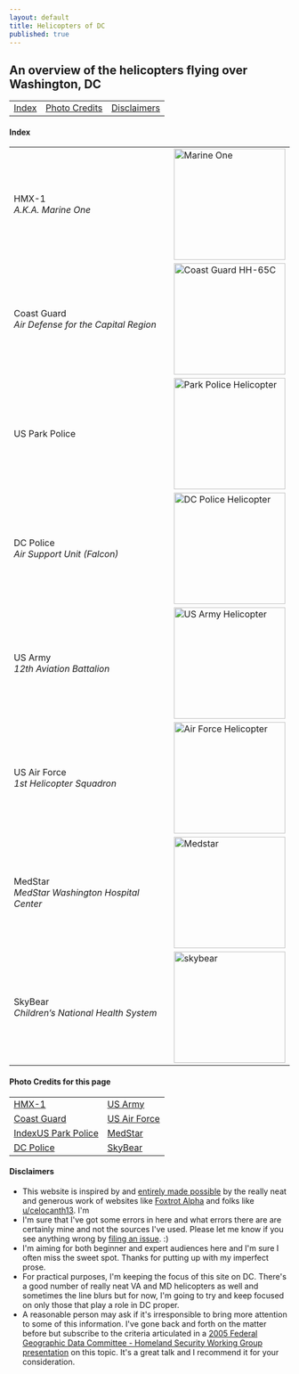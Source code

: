 ```yaml
---
layout: default
title: Helicopters of DC
published: true
---
```


## An overview of the helicopters flying over Washington, DC
  
  
 <table style="width:100%">
  <tr>
    <td><a href="#index">Index</></td>
    <td><a href="#photo-credits">Photo Credits</></td>
    <td><a href="#dislaimers">Disclaimers</></td>
  </tr>
</table>  


#### Index


 <table style="width:100%">
  <tr>
    <td>HMX-1<br><em>A.K.A. Marine One</em></td>
    <td><img src="https://helicoptersofdc.com/pictures/VH-3D_Marine_One_over_Washington_DC_May_2005.jpg" alt="Marine One" width="200"></td>
  </tr>
  <tr>
    <td>Coast Guard<br><em>Air Defense for the Capital Region</em></td>
    <td><img src="https://helicoptersofdc.com/pictures/1599px-USCG_HH-65C.jpg" alt="Coast Guard HH-65C" width="200"></td>
  </tr>
  <tr>
    <td>US Park Police</td>
    <td><img src="https://helicoptersofdc.com/pictures/U.S._Park_Police_helicopter.JPG" alt="Park Police Helicopter" width="200"></td>
  </tr>
  <tr>
    <td>DC Police<br><em>Air Support Unit (Falcon)</em></td>
    <td><img src="https://helicoptersofdc.com/pictures/MPD-helicopter.jpg" alt="DC Police Helicopter" width="200"></td>
  </tr>
  <tr>
    <td>US Army<br><em>12th Aviation Battalion</em></td>
    <td><img src="https://helicoptersofdc.com/pictures/US-Army-Gold-Tops.png" alt="US Army Helicopter" width="200"></td>
  </tr> 
  <tr>
    <td>US Air Force<br><em>1st Helicopter Squadron</em></td>
    <td><img src="https://helicoptersofdc.com/pictures/US-1st-Helicopter-Squadron.jpg" alt="Air Force Helicopter" width="200"></td>
  </tr>
  <tr>
    <td>MedStar<br><em>MedStar Washington Hospital Center</em></td>
    <td><img src="https://helicoptersofdc.com/pictures/medstar.jpg" alt="Medstar" width="200"></td>
  </tr>
   <tr>
    <td>SkyBear<br><em>Children’s National Health System</em></td>
    <td><img src="https://helicoptersofdc.com/pictures/skybear.jpg" alt="skybear" width="200"></td>
  </tr>
</table> 




#### Photo Credits for this page


 <table style="width:100%">
  <tr>
    <td><a href="https://en.wikipedia.org/wiki/Marine_One#/media/File:VH-3D_Marine_One_over_Washington_DC_May_2005.jpg">HMX-1</></td>
    <td><a href="https://foxtrotalpha.jalopnik.com/these-elite-military-helicopter-units-fly-washingtons-p-1704260996">US Army</></td>
  </tr>
   <tr>
    <td><a href="https://en.wikipedia.org/wiki/File:USCG_HH-65C.jpg">Coast Guard</></td>
    <td><a href="https://commons.wikimedia.org/wiki/Category:1st_Helicopter_Squadron_(United_States_Air_Force)#/media/File:141021-F-CX842-001_The_first_ex-USMC_UH-1N_for_1HS_lands_at_Andrews.jpg">US Air Force</></td>
  </tr>
   <tr>
    <td><a href="https://en.wikipedia.org/wiki/File:U.S._Park_Police_helicopter.JPG">Index</>US Park Police</td>
    <td><a href="https://www.medstarwashington.org/our-services/medstar-heart-vascular-institute/treatments/medstar-rapid-transportation/">MedStar</></td>
  </tr>
   <tr>
    <td><a href="https://www.flickr.com/photos/ep_jhu/35266792364/in/photostream/">DC Police</></td>
    <td><a href="https://twitter.com/stat_medevac/status/817390049927036928">SkyBear</></td>
  </tr>
</table> 



#### Disclaimers   
* This website is inspired by and [entirely made possible](https://helicoptersofdc.com/credits/) by the really neat and generous work of websites like [Foxtrot Alpha](https://foxtrotalpha.jalopnik.com/) and folks like [u/celocanth13](https://www.reddit.com/user/celocanth13).  I'm 
* I'm sure that I've got some errors in here and what errors there are are certainly mine and not the sources I've used.  Please let me know if you see anything wrong by [filing an issue](https://github.com/gbinal/dc-helicopters/issues).  :)  
* I'm aiming for both beginner and expert audiences here and I'm sure I often miss the sweet spot.  Thanks for putting up with my imperfect prose.  
* For practical purposes, I'm keeping the focus of this site on DC.  There's a good number of really neat VA and MD helicopters as well and sometimes the line blurs but for now, I'm going to try and keep focused on only those that play a role in DC proper.  
* A reasonable person may ask if it's irresponsible to bring more attention to some of this information.  I've gone back and forth on the matter before but subscribe to the criteria articulated in a [2005 Federal Geographic Data Committee - Homeland Security Working Group presentation](https://web.archive.org/web/20101122205653/http://www.emforum.org/vforum/lc051116.htm) on this topic.  It's a great talk and I recommend it for your consideration.  

